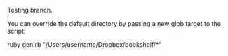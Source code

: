 Testing branch.

You can override the default directory by passing a new glob target to the script:

 ruby gen.rb "/Users/username/Dropbox/bookshelf/*"
